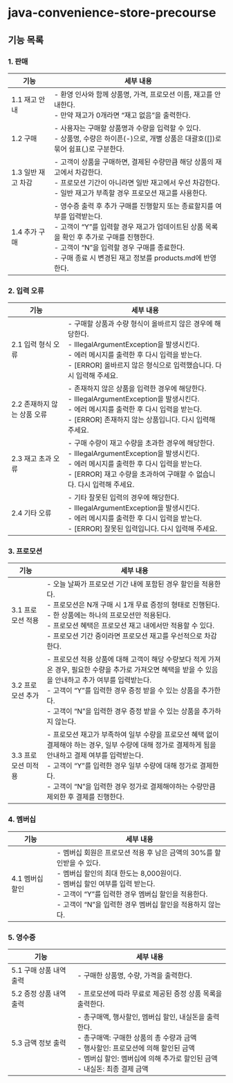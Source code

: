 # java-convenience-store-precourse

## 기능 목록

### 1. 판매

| 기능           | 세부 내용                                                                                                                                                                             |
|--------------|-----------------------------------------------------------------------------------------------------------------------------------------------------------------------------------|
| 1.1 재고 안내    | - 환영 인사와 함께 상품명, 가격, 프로모션 이름, 재고를 안내한다.<br/>- 만약 재고가 0개라면 “재고 없음”을 출력한다.                                                                                                          |
| 1.2 구매       | - 사용자는 구매할 상품명과 수량을 입력할 수 있다.<br/>- 상품명, 수량은 하이픈(-)으로, 개별 상품은 대괄호([])로 묶어 쉼표(,)로 구분한다.                                                                                            |
| 1.3 일반 재고 차감 | - 고객이 상품을 구매하면, 결제된 수량만큼 해당 상품의 재고에서 차감한다.<br/>- 프로모션 기간이 아니라면 일반 재고에서 우선 차감한다.<br/>- 일반 재고가 부족할 경우 프로모션 재고를 사용한다.                                                                |                     
| 1.4 추가 구매    | - 영수증 출력 후 추가 구매를 진행할지 또는 종료할지를 여부를 입력받는다.<br/>- 고객이 “Y”를 입력할 경우 재고가 업데이트된 상품 목록을 확인 후 추가로 구매를 진행한다.<br/>- 고객이 “N”을 입력할 경우 구매를 종료한다.<br/> - 구매 종료 시 변경된 재고 정보를 products.md에 반영한다. |

### 2. 입력 오류

| 기능                | 세부 내용                                                                                                                                                    |
|-------------------|----------------------------------------------------------------------------------------------------------------------------------------------------------|
| 2.1 입력 형식 오류      | - 구매할 상품과 수량 형식이 올바르지 않은 경우에 해당한다.<br/>- IllegalArgumentException을 발생시킨다.<br/>- 에러 메시지를 출력한 후 다시 입력을 받는다.<br/>- [ERROR] 올바르지 않은 형식으로 입력했습니다. 다시 입력해 주세요. |
| 2.2 존재하지 않는 상품 오류 | - 존재하지 않은 상품을 입력한 경우에 해당한다.<br/>- IllegalArgumentException을 발생시킨다.<br/>- 에러 메시지를 출력한 후 다시 입력을 받는다.<br/>- [ERROR] 존재하지 않는 상품입니다. 다시 입력해 주세요.              |
| 2.3 재고 초과 오류      | - 구매 수량이 재고 수량을 초과한 경우에 해당한다.<br/>- IllegalArgumentException을 발생시킨다.<br/>- 에러 메시지를 출력한 후 다시 입력을 받는다.<br/>- [ERROR] 재고 수량을 초과하여 구매할 수 없습니다. 다시 입력해 주세요.   |
| 2.4 기타 오류         | - 기타 잘못된 입력의 경우에 해당한다.<br/>- IllegalArgumentException을 발생시킨다.<br/>- 에러 메시지를 출력한 후 다시 입력을 받는다.<br/>- [ERROR] 잘못된 입력입니다. 다시 입력해 주세요.                       |

### 3. 프로모션

| 기능           | 세부 내용                                                                                                                                                                                   |
|--------------|-----------------------------------------------------------------------------------------------------------------------------------------------------------------------------------------|
| 3.1 프로모션 적용  | - 오늘 날짜가 프로모션 기간 내에 포함된 경우 할인을 적용한다.<br/>- 프로모션은 N개 구매 시 1개 무료 증정의 형태로 진행된다.<br/>- 한 상품에는 하나의 프로모션만 적용된다.<br/>- 프로모션 혜택은 프로모션 재고 내에서만 적용할 수 있다.<br/>- 프로모션 기간 중이라면 프로모션 재고를 우선적으로 차감한다. |
| 3.2 프로모션 추가  | - 프로모션 적용 상품에 대해 고객이 해당 수량보다 적게 가져온 경우, 필요한 수량을 추가로 가져오면 혜택을 받을 수 있음을 안내하고 추가 여부를 입력받는다.<br/>- 고객이 “Y”를 입력한 경우 증정 받을 수 있는 상품을 추가한다.<br/>- 고객이 “N”을 입력한 경우 증정 받을 수 있는 상품을 추가하지 않는다.      |
| 3.3 프로모션 미적용 | - 프로모션 재고가 부족하여 일부 수량을 프로모션 혜택 없이 결제해야 하는 경우, 일부 수량에 대해 정가로 결제하게 됨을 안내하고 결제 여부를 입력받는다.<br/>- 고객이 “Y”를 입력한 경우 일부 수량에 대해 정가로 결제한다.<br/>- 고객이 “N”을 입력한 경우 정가로 결제해야하는 수량만큼 제외한 후 결제를 진행한다.  |

### 4. 멤버십

| 기능         | 세부 내용                                                                                                                                                                          |
|------------|--------------------------------------------------------------------------------------------------------------------------------------------------------------------------------|
| 4.1 멤버십 할인 | - 멤버십 회원은 프로모션 적용 후 남은 금액의 30%를 할인받을 수 있다.<br/>- 멤버십 할인의 최대 한도는 8,000원이다.<br/>- 멤버십 할인 여부를 입력 받는다.<br/>- 고객이 “Y”를 입력한 경우 멤버십 할인을 적용한다.<br/>- 고객이 “N”을 입력한 경우 멤버십 할인을 적용하지 않는다. |

### 5. 영수증

| 기능              | 세부 내용                                                                                                                                          |
|-----------------|------------------------------------------------------------------------------------------------------------------------------------------------|
| 5.1 구매 상품 내역 출력 | - 구매한 상품명, 수량, 가격을 출력한다.                                                                                                                       |
| 5.2 증정 상품 내역 출력 | - 프로모션에 따라 무료로 제공된 증정 상품 목록을 출력한다.                                                                                                             |
| 5.3 금액 정보 출력    | - 총구매액, 행사할인, 멤버십 할인, 내실돈을 출력한다.<br/>- 총구매액: 구매한 상품의 총 수량과 금액<br/>- 행사할인: 프로모션에 의해 할인된 금액<br/>- 멤버십 할인: 멤버십에 의해 추가로 할인된 금액<br/>- 내실돈: 최종 결제 금액 |
